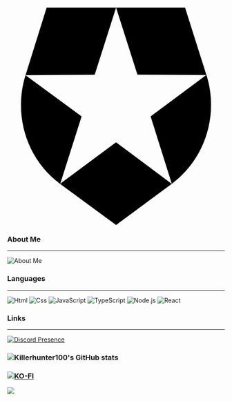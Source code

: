 <svg role="img" viewBox="0 0 24 24" xmlns="http://www.w3.org/2000/svg"><title>Auth0</title><path d="M21.98 7.448L19.62 0H4.347L2.02 7.448c-1.352 4.312.03 9.206 3.815 12.015L12.007 24l6.157-4.552c3.755-2.81 5.182-7.688 3.815-12.015l-6.16 4.58 2.343 7.45-6.157-4.597-6.158 4.58 2.358-7.433-6.188-4.55 7.63-.045L12.008 0l2.356 7.404 7.615.044z"/></svg>


### About Me

***

![About Me](https://img.shields.io/badge/-Hi%20I%20am%20Killerhunter,%20I%20am%20(Html,css,js,Lua,reactjs,mysql)%20developer.-000?&logo=aboutdotme)

### Languages

***

![Html](https://img.shields.io/badge/-Html-000?&logo=html5)
![Css](https://img.shields.io/badge/-Css-000?&logo=css3)
![JavaScript](https://img.shields.io/badge/-JavaScript-000?&logo=JavaScript)
![TypeScript](https://img.shields.io/badge/-TypeScript-000?&logo=TypeScript)
![Node.js](https://img.shields.io/badge/-Node.js-000?&logo=node.js)
![React](https://img.shields.io/badge/-React-000?&logo=React)

### Links

***

[![Discord Presence](https://lanyard.cnrad.dev/api/667149845739470849)](https://discord.com/users/667149845739470849)
### ![Killerhunter100's GitHub stats](https://github-readme-stats.vercel.app/api?username=Killerhunter100&show_icons=true&theme=dark&hide_border=true)

### [![KO-FI](https://cdn.discordapp.com/attachments/831282131572883496/1011683678084145172/68747470733a2f2f6b6f2d66692e636f6d2f696d672f676974687562627574746f6e5f736d2e737667.svg)](https://ko-fi.com/killerhunter100)
![](https://discordapp.com/api/guilds/980823938282176592/widget.png?style=shield)
